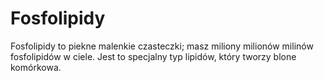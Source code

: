 # Fosfolipidy

Fosfolipidy to piekne malenkie czasteczki; masz miliony milionów milinów
fosfolipidów w ciele. Jest to specjalny typ lipidów, który tworzy blone
komórkowa.
